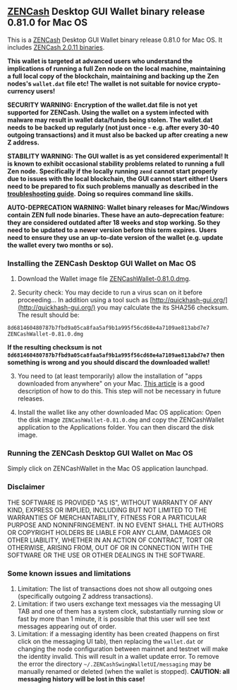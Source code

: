 ## [ZENCash](https://zensystem.io/) Desktop GUI Wallet binary release 0.81.0 for Mac OS

This is a [ZENCash](https://zensystem.io/) Desktop GUI Wallet binary release 0.81.0 for Mac OS. 
It includes [ZENCash 2.0.11 binaries](https://github.com/HorizenOfficial/zen/releases/tag/v2.0.11).

**This wallet is targeted at advanced users who understand the implications of running a full Zen node on**
**the local machine, maintaining a full local copy of the blockchain, maintaining and backing up the**
**Zen nodes's `wallet.dat` file etc! The wallet is not suitable for novice crypto-currency users!**

**SECURITY WARNING: Encryption of the wallet.dat file is not yet supported for ZENCash. Using the wallet** 
**on a system infected with malware may result in wallet data/funds being stolen. The**
**wallet.dat needs to be backed up regularly (not just once - e.g. after every 30-40**
**outgoing transactions) and it must also be backed up after creating a new Z address.**

**STABILITY WARNING: The GUI wallet is as yet considered experimental! It is known to exhibit occasional stability problems related to running a full Zen node.**
**Specifically if the locally running `zend` cannot start properly due to issues with the local blockchain, the GUI cannot start either!**
**Users need to be prepared to fix such problems manually as described in the [troubleshooting guide](TroubleshootingGuide.md).**
**Doing so requires command line skills.**

**AUTO-DEPRECATION WARNING: Wallet binary releases for Mac/Windows contain ZEN full node binaries. These have an auto-deprecation feature:**
**they are considered outdated after 18 weeks and stop working. So they need to be updated to a newer version before this term expires.**
**Users need to ensure they use an up-to-date version of the wallet (e.g. update the wallet every two months or so).**

### Installing the ZENCash Desktop GUI Wallet on Mac OS

1. Download the Wallet image file 
[ZENCashWallet-0.81.0.dmg](https://github.com/HorizenOfficial/zencash-swing-wallet-ui/releases/download/0.81.0/ZENCashWallet-0.81.0.dmg). 

2. Security check: You may decide to run a virus scan on it before proceeding... In addition using a tool 
such as [http://quickhash-gui.org/](http://quickhash-gui.org/) you may calculate the its SHA256 checksum. The 
result should be:
```
8d681460480787b7fbd9a05ca8faa5af9b1a995f56cd68e4a7109ae813abd7e7  ZENCashWallet-0.81.0.dmg
```
**If the resulting checksum is not `8d681460480787b7fbd9a05ca8faa5af9b1a995f56cd68e4a7109ae813abd7e7` then**
**something is wrong and you should discard the downloaded wallet!**

3. You need to (at least temporarily) allow the installation of "apps downloaded from anywhere" on your Mac. 
[This article](http://osxdaily.com/2016/09/27/allow-apps-from-anywhere-macos-gatekeeper/) is a good description
of how to do this. This step will not be necessary in future releases. 

4. Install the wallet like any other downloaded Mac OS application: Open the disk image `ZENCashWallet-0.81.0.dmg`
and copy the ZENCashWallet application to the Applications folder. You can then discard the disk image.
   
### Running the ZENCash Desktop GUI Wallet on Mac OS

Simply click on ZENCashWallet in the Mac OS application launchpad.

### Disclaimer

THE SOFTWARE IS PROVIDED "AS IS", WITHOUT WARRANTY OF ANY KIND, EXPRESS OR
IMPLIED, INCLUDING BUT NOT LIMITED TO THE WARRANTIES OF MERCHANTABILITY,
FITNESS FOR A PARTICULAR PURPOSE AND NONINFRINGEMENT. IN NO EVENT SHALL THE
AUTHORS OR COPYRIGHT HOLDERS BE LIABLE FOR ANY CLAIM, DAMAGES OR OTHER
LIABILITY, WHETHER IN AN ACTION OF CONTRACT, TORT OR OTHERWISE, ARISING FROM,
OUT OF OR IN CONNECTION WITH THE SOFTWARE OR THE USE OR OTHER DEALINGS IN THE
SOFTWARE.

### Some known issues and limitations
1. Limitation: The list of transactions does not show all outgoing ones (specifically outgoing Z address 
transactions).  
1. Limitation: if two users exchange text messages via the messaging UI TAB and one of them has a system clock, substantially running slow or fast by more than 1 minute, it is possible that this user will see text messages appearing out of order. 
1. Limitation: if a messaging identity has been created (happens on first click on the messaging UI tab), then replacing the `wallet.dat` or changing the node configuration between mainnet and testnet will make the identity invalid. This will result in a wallet update error. To remove the error the directory `~/.ZENCashSwingWalletUI/messaging` may be manually renamed or deleted (when the wallet is stopped). **CAUTION: all messaging history will be lost in this case!**
